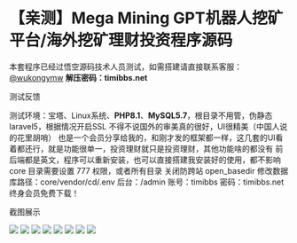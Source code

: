 # 【亲测】Mega Mining GPT机器人挖矿平台/海外挖矿理财投资程序源码

本套程序已经过悟空源码技术人员测试，如需搭建请直接联系客服：[@wukongymw](http://t.me/wukongymw)
**解压密码：timibbs.net**

测试反馈

测试环境：宝塔、Linux系统、**PHP8.1**、**MySQL5.7**，根目录不用管，伪静态laravel5，根据情况开启SSL
不得不说国外的审美真的很好，UI很精美（中国人说的花里胡哨）
也是一个会员分享给我的，和刚才发的框架都一样，这几套的UI看着都还行，就是功能很单一，投资理财就只是投资理财，其他功能啥的都没有
前后端都是英文，程序可以重新安装，也可以直接搭建我安装好的使用，都不影响
core 目录需要设置 777 权限，或者所有目录
关闭防跨站 open\_basedir
修改数据库路径：core/vendor/cd/.env
后台：/admin
账号：timibbs
密码：timibbs.net
终身会员免费下载！

截图展示

[![](https://wukongymw.com/wp-content/uploads/2023/11/1699101149-c3a61a93799213e.png)](https://wukongymw.com/wp-content/uploads/2023/11/1699101149-c3a61a93799213e.png)
[![](https://wukongymw.com/wp-content/uploads/2023/11/1699101221-7f94d128a6306ed.png)](https://wukongymw.com/wp-content/uploads/2023/11/1699101221-7f94d128a6306ed.png)
[![](https://wukongymw.com/wp-content/uploads/2023/11/1699101285-95ba62fb49ea801.png)](https://wukongymw.com/wp-content/uploads/2023/11/1699101285-95ba62fb49ea801.png)
[![](https://wukongymw.com/wp-content/uploads/2023/11/1699098645-be85c78c41a0a84.png)](https://wukongymw.com/wp-content/uploads/2023/11/1699098645-be85c78c41a0a84.png)
[![](https://wukongymw.com/wp-content/uploads/2023/11/1699098921-86361653d82b9d4.png)](https://wukongymw.com/wp-content/uploads/2023/11/1699098921-86361653d82b9d4.png)
[![](https://wukongymw.com/wp-content/uploads/2023/11/1699099091-fa39e0946711c0a.png)](https://wukongymw.com/wp-content/uploads/2023/11/1699099091-fa39e0946711c0a.png)
[![](https://wukongymw.com/wp-content/uploads/2023/11/1699101717-4a151c1e011147b.png)](https://wukongymw.com/wp-content/uploads/2023/11/1699101717-4a151c1e011147b.png)
[![](https://wukongymw.com/wp-content/uploads/2023/11/1699100907-c9febb546335f61.png)](https://wukongymw.com/wp-content/uploads/2023/11/1699100907-c9febb546335f61.png)